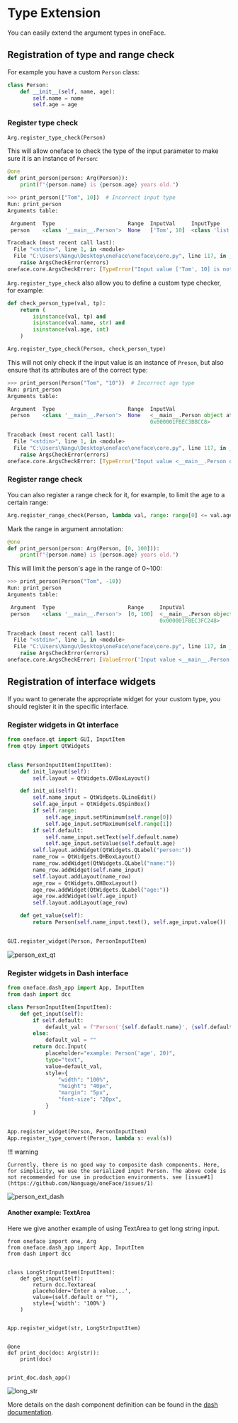 # Type Extension

You can easily extend the argument types in oneFace.

## Registration of type and range check

For example you have a custom `Person` class:

```Python
class Person:
    def __init__(self, name, age):
        self.name = name
        self.age = age
```

### Register type check

```Python
Arg.register_type_check(Person)
```

This will allow oneface to check the type of the input parameter to make sure it is an instance of `Person`:

```Python
@one
def print_person(person: Arg(Person)):
    print(f"{person.name} is {person.age} years old.")

>>> print_person(["Tom", 10])  # Incorrect input type
Run: print_person
Arguments table:

 Argument  Type                       Range  InputVal     InputType
 person    <class '__main__.Person'>  None   ['Tom', 10]  <class 'list'>

Traceback (most recent call last):
  File "<stdin>", line 1, in <module>
  File "C:\Users\Nangu\Desktop\oneFace\oneface\core.py", line 117, in __call__
    raise ArgsCheckError(errors)
oneface.core.ArgsCheckError: [TypeError("Input value ['Tom', 10] is not in valid type(<class '__main__.Person'>)")]
```

`Arg.register_type_check` also allow you to define a custom type checker, for example:

```Python
def check_person_type(val, tp):
    return (
        isinstance(val, tp) and
        isinstance(val.name, str) and
        isinstance(val.age, int)
    )

Arg.register_type_check(Person, check_person_type)
```

This will not only check if the input value is an instance of `Preson`, but also ensure that its attributes are of the correct type:

```Python
>>> print_person(Person("Tom", "10"))  # Incorrect age type
Run: print_person
Arguments table:

 Argument  Type                       Range  InputVal                       InputType
 person    <class '__main__.Person'>  None   <__main__.Person object at     <class '__main__.Person'>
                                             0x000001FBEC3BBCC8>

Traceback (most recent call last):
  File "<stdin>", line 1, in <module>
  File "C:\Users\Nangu\Desktop\oneFace\oneface\core.py", line 117, in __call__
    raise ArgsCheckError(errors)
oneface.core.ArgsCheckError: [TypeError("Input value <__main__.Person object at 0x000001FBEC3BBCC8> is not in valid type(<class '__main__.Person'>)")]
```

### Register range check

You can also register a range check for it, for example, to limit the age to a certain range:

```Python
Arg.register_range_check(Person, lambda val, range: range[0] <= val.age <= range[1])
```

Mark the range in argument annotation:

```Python
@one
def print_person(person: Arg(Person, [0, 100])):
    print(f"{person.name} is {person.age} years old.")
```

This will limit the person's age in the range of 0~100:

```Python
>>> print_person(Person("Tom", -10))
Run: print_person
Arguments table:

 Argument  Type                       Range     InputVal                    InputType
 person    <class '__main__.Person'>  [0, 100]  <__main__.Person object at  <class '__main__.Person'>
                                                0x000001FBEC3FC248>

Traceback (most recent call last):
  File "<stdin>", line 1, in <module>
  File "C:\Users\Nangu\Desktop\oneFace\oneface\core.py", line 117, in __call__
    raise ArgsCheckError(errors)
oneface.core.ArgsCheckError: [ValueError('Input value <__main__.Person object at 0x000001FBEC3FC248> is not in a valid range.')]
```

## Registration of interface widgets

If you want to generate the appropriate widget for your custom type, you should register it in the specific interface.

### Register widgets in Qt interface

```Python
from oneface.qt import GUI, InputItem
from qtpy import QtWidgets


class PersonInputItem(InputItem):
    def init_layout(self):
        self.layout = QtWidgets.QVBoxLayout()

    def init_ui(self):
        self.name_input = QtWidgets.QLineEdit()
        self.age_input = QtWidgets.QSpinBox()
        if self.range:
            self.age_input.setMinimum(self.range[0])
            self.age_input.setMaximum(self.range[1])
        if self.default:
            self.name_input.setText(self.default.name)
            self.age_input.setValue(self.default.age)
        self.layout.addWidget(QtWidgets.QLabel("person:"))
        name_row = QtWidgets.QHBoxLayout()
        name_row.addWidget(QtWidgets.QLabel("name:"))
        name_row.addWidget(self.name_input)
        self.layout.addLayout(name_row)
        age_row = QtWidgets.QHBoxLayout()
        age_row.addWidget(QtWidgets.QLabel("age:"))
        age_row.addWidget(self.age_input)
        self.layout.addLayout(age_row)

    def get_value(self):
        return Person(self.name_input.text(), self.age_input.value())


GUI.register_widget(Person, PersonInputItem)
```

![person_ext_qt](./imgs/person_ext_qt.png)


### Register widgets in Dash interface


```Python
from oneface.dash_app import App, InputItem
from dash import dcc

class PersonInputItem(InputItem):
    def get_input(self):
        if self.default:
            default_val = f"Person('{self.default.name}', {self.default.age})"
        else:
            default_val = ""
        return dcc.Input(
            placeholder="example: Person('age', 20)",
            type="text",
            value=default_val,
            style={
                "width": "100%",
                "height": "40px",
                "margin": "5px",
                "font-size": "20px",
            }
        )


App.register_widget(Person, PersonInputItem)
App.register_type_convert(Person, lambda s: eval(s))
```

!!! warning

    Currently, there is no good way to composite dash components. Here, for simplicity, we use the serialized input Person. The above code is not recommended for use in production environments. see [issue#1](https://github.com/Nanguage/oneFace/issues/1)

![person_ext_dash](./imgs/person_ext_dash.png)

#### Another example: TextArea

Here we give another example of using TextArea to get long string input.

```
from oneface import one, Arg
from oneface.dash_app import App, InputItem
from dash import dcc


class LongStrInputItem(InputItem):
    def get_input(self):
        return dcc.Textarea(
        placeholder='Enter a value...',
        value=(self.default or ""),
        style={'width': '100%'}
    )


App.register_widget(str, LongStrInputItem)


@one
def print_doc(doc: Arg(str)):
    print(doc)


print_doc.dash_app()
```

![long_str](./imgs/long_str.png)

More details on the dash component definition can be found in the [dash documentation](https://dash.plotly.com/dash-core-components).

